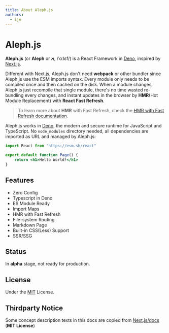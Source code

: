```yaml
---
title: About Aleph.js
authors:
  - ije
---
```


# Aleph.js

**Aleph.js** (or **Aleph** or **א**, /ˈɑːlɛf/) is a React Framework in [Deno], inspired by [Next.js].

Different with Next.js, Aleph.js don't need **webpack** or other bundler since Aleph.js use the ESM imports syntax. Every module only needs to be compiled once and then cached on the disk. When a module changes, Aleph.js just recompile that single module, there's no time wasted re-bundling every changes, and instant updates in the browser by **HMR**(Hot Module Replacement) with **React Fast Refresh**.

> To learn more about **HMR** with Fast Refresh, check the [HMR with Fast Refresh documentation](/docs/basic-features/hmr-with-fast-refresh).

Aleph.js works in [Deno], the modern and secure runtime for JavaScript and TypeScript. No `node_modules` directory needed, all dependencies are imported as URL and managed by Aleph.js:

```jsx
import React from "https://esm.sh/react"

export default function Page() {
    return <h1>Hello World!</h1>
}
```

## Features

- Zero Config
- Typescript in Deno
- ES Module Ready
- Import Maps
- HMR with Fast Refresh
- File-system Routing
- Markdown Page
- Built-in CSS(Less) Support
- SSR/SSG

## Status

In **alpha** stage, not ready for production.

## License

Under the [MIT](https://opensource.org/licenses/MIT) License.

## Thirdparty Notice

Some concept description texts in this docs are copied from [Next.js/docs](https://github.com/vercel/next.js/tree/master/docs) (**MIT License**)

[Deno]: https://deno.land
[Next.js]: https://nextjs.org
